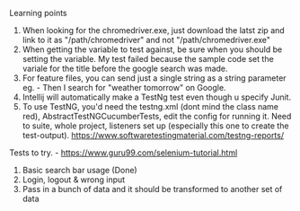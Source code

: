 Learning points
1. When looking for the chromedriver.exe, just download the latst zip and link to it as "/path/chromedriver" and not "/path/chromedriver.exe"
2. When getting the variable to test against, be sure when you should be setting the variable. My test failed because the sample code set the variale for the title before the google search was made.
3. For feature files, you can send just a single string as a string parameter eg. - Then I search for "weather tomorrow" on Google.
4. Intellij will automatically make a TestNg test even though u specify Junit.
5. To use TestNG, you'd need the testng.xml (dont mind the class name red), AbstractTestNGCucumberTests, edit the config for running it.
Need to suite, whole project, listeners set up (especially this one to create the test-output).
https://www.softwaretestingmaterial.com/testng-reports/

Tests to try. - https://www.guru99.com/selenium-tutorial.html
1. Basic search bar usage (Done)
2. Login, logout & wrong input
3. Pass in a bunch of data and it should be transformed to another set of data
